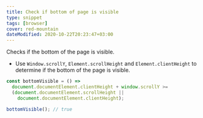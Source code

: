 ```yaml
---
title: Check if bottom of page is visible
type: snippet
tags: [browser]
cover: red-mountain
dateModified: 2020-10-22T20:23:47+03:00
---
```


Checks if the bottom of the page is visible.

- Use `Window.scrollY`, `Element.scrollHeight` and `Element.clientHeight` to determine if the bottom of the page is visible.

```js
const bottomVisible = () =>
  document.documentElement.clientHeight + window.scrollY >=
  (document.documentElement.scrollHeight ||
    document.documentElement.clientHeight);
```

```js
bottomVisible(); // true
```
